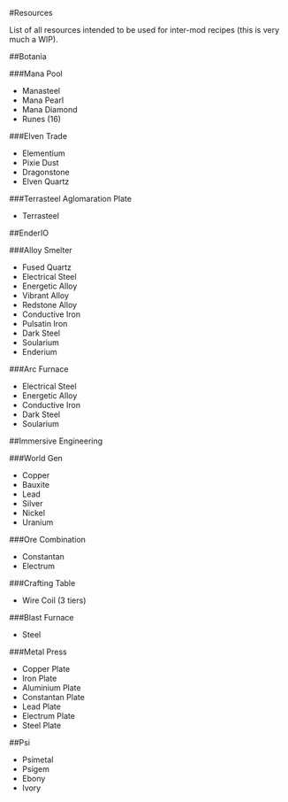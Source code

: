 #Resources

List of all resources intended to be used for inter-mod recipes (this is very much a WIP).

##Botania

###Mana Pool
- Manasteel
- Mana Pearl
- Mana Diamond
- Runes (16)

###Elven Trade
- Elementium
- Pixie Dust
- Dragonstone
- Elven Quartz

###Terrasteel Aglomaration Plate
- Terrasteel

##EnderIO

###Alloy Smelter
- Fused Quartz
- Electrical Steel
- Energetic Alloy
- Vibrant Alloy
- Redstone Alloy
- Conductive Iron
- Pulsatin Iron
- Dark Steel
- Soularium
- Enderium

###Arc Furnace
- Electrical Steel
- Energetic Alloy
- Conductive Iron
- Dark Steel
- Soularium

##Immersive Engineering

###World Gen
- Copper
- Bauxite
- Lead
- Silver
- Nickel
- Uranium

###Ore Combination
- Constantan
- Electrum

###Crafting Table
- Wire Coil (3 tiers)

###Blast Furnace
- Steel

###Metal Press
- Copper Plate
- Iron Plate
- Aluminium Plate
- Constantan Plate
- Lead Plate
- Electrum Plate
- Steel Plate

##Psi
- Psimetal
- Psigem
- Ebony
- Ivory
